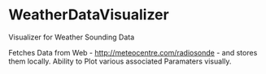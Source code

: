 # WeatherDataVisualizer
Visualizer for Weather Sounding Data

Fetches Data from Web - http://meteocentre.com/radiosonde - and stores them locally.
Ability to Plot various associated Paramaters visually.
